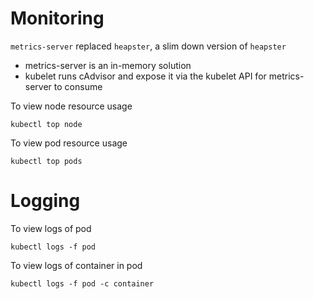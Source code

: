 # Monitoring

`metrics-server` replaced `heapster`, a slim down version of `heapster`

* metrics-server is an in-memory solution
* kubelet runs cAdvisor and expose it via the kubelet API for metrics-server to consume

To view node resource usage

`kubectl top node` 

To view pod resource usage

`kubectl top pods`

# Logging

To view logs of pod

`kubectl logs -f pod`

To view logs of container in pod

`kubectl logs -f pod -c container`

